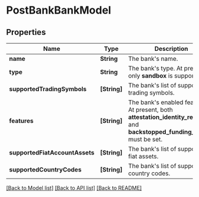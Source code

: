 # PostBankBankModel

## Properties
Name | Type | Description | Notes
------------ | ------------- | ------------- | -------------
**name** | **String** | The bank&#39;s name. | 
**type** | **String** | The bank&#39;s type. At present, only **sandbox** is supported. | 
**supportedTradingSymbols** | **[String]** | The bank&#39;s list of supported trading symbols. | 
**features** | **[String]** | The bank&#39;s enabled features. At present, both **attestation_identity_records** and **backstopped_funding_source** must be set. | 
**supportedFiatAccountAssets** | **[String]** | The bank&#39;s list of supported fiat assets. | 
**supportedCountryCodes** | **[String]** | The bank&#39;s list of supported country codes. | [optional] 

[[Back to Model list]](../README.md#documentation-for-models) [[Back to API list]](../README.md#documentation-for-api-endpoints) [[Back to README]](../README.md)


